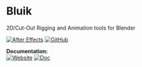 # Bluik
2D/Cut-Out Rigging and Animation tools for Blender

[![After Effects](https://img.shields.io/badge/Blender-Linux%20|%20Win%20|%20Mac-informational?color=lightgrey&logo=blender)](#) [![GitHub](https://img.shields.io/github/license/RxLaboratory/Duik?color=lightgrey)](LICENSE.md)

<!-- status -->
<!-- end:status -->

**Documentation:**  
[![Website](https://img.shields.io/badge/website-RxLab-informational)](http://rxlaboratory.org/tools/bluik) [![Doc](https://img.shields.io/badge/documentation-bluik.rxlab.guide-informational)](http://bluik.rxlab.guide) 

<!-- statistics -->
<!-- end:statistics -->

<!-- funding -->
<!-- end:funding -->

<!-- community -->
<!-- end:community -->
